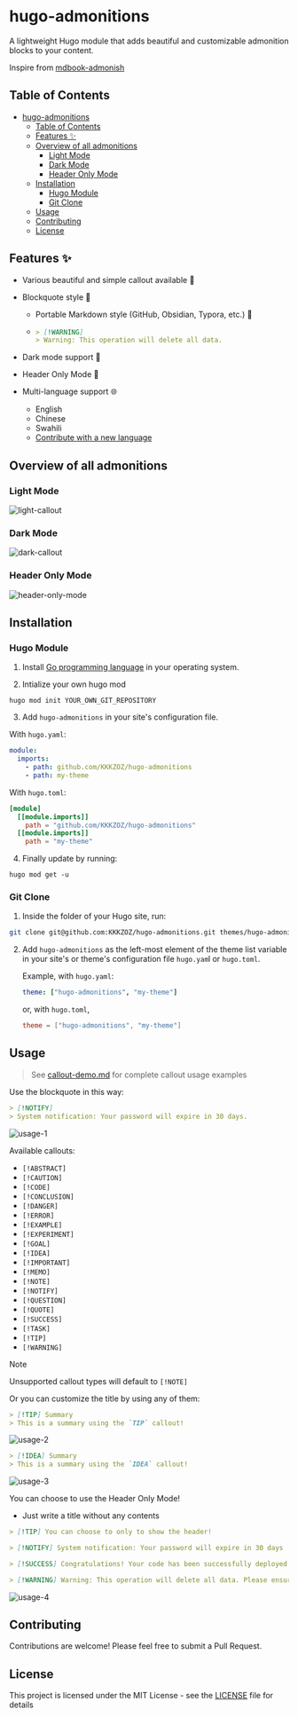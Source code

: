 # hugo-admonitions

A lightweight Hugo module that adds beautiful and customizable admonition blocks to your content.

Inspire from [mdbook-admonish](https://tommilligan.github.io/mdbook-admonish/)

## Table of Contents

- [hugo-admonitions](#hugo-admonitions)
  - [Table of Contents](#table-of-contents)
  - [Features ✨](#features-)
  - [Overview of all admonitions](#overview-of-all-admonitions)
    - [Light Mode](#light-mode)
    - [Dark Mode](#dark-mode)
    - [Header Only Mode](#header-only-mode)
  - [Installation](#installation)
    - [Hugo Module](#hugo-module)
    - [Git Clone](#git-clone)
  - [Usage](#usage)
  - [Contributing](#contributing)
  - [License](#license)

## Features ✨

- Various beautiful and simple callout available 🎨
- Blockquote style 💬
  - Portable Markdown style (GitHub, Obsidian, Typora, etc.) 📝

  - ```md
    > [!WARNING]
    > Warning: This operation will delete all data.
    ```

- Dark mode support 🌙
- Header Only Mode 📑
- Multi-language support 🌐
  - English
  - Chinese
  - Swahili
  - [Contribute with a new language](https://github.com/KKKZOZ/hugo-admonitions/pulls)

## Overview of all admonitions

### Light Mode

![light-callout](./light-callout.png)

### Dark Mode

![dark-callout](./dark-callout.png)

### Header Only Mode

![header-only-mode](./header-only-mode.png)

## Installation

### Hugo Module

1. Install [Go programming language](https://go.dev/doc/install) in your operating system.

2. Intialize your own hugo mod

```shell
hugo mod init YOUR_OWN_GIT_REPOSITORY
```

3. Add `hugo-admonitions` in your site's configuration file.

With `hugo.yaml`:

```yaml
module:
  imports:
    - path: github.com/KKKZOZ/hugo-admonitions
    - path: my-theme
```

With `hugo.toml`:

```toml
[module]
  [[module.imports]]
    path = "github.com/KKKZOZ/hugo-admonitions"
  [[module.imports]]
    path = "my-theme"
```

4. Finally update by running:

```shell
hugo mod get -u
```

### Git Clone

1. Inside the folder of your Hugo site, run:

```bash
git clone git@github.com:KKKZOZ/hugo-admonitions.git themes/hugo-admonitions
```

2. Add `hugo-admonitions` as the left-most element of the theme list variable in your site's or theme's configuration file `hugo.yam`l or `hugo.toml`.

    Example, with `hugo.yaml`:

    ```yaml
    theme: ["hugo-admonitions", "my-theme"]
    ```

    or, with `hugo.toml`,

    ```toml
    theme = ["hugo-admonitions", "my-theme"]
    ```

## Usage

> See [callout-demo.md](./callout-demo.md) for complete callout usage examples

Use the blockquote in this way:

```markdown
> [!NOTIFY]
> System notification: Your password will expire in 30 days.
```

![usage-1](./usage-1.png)

Available callouts:

- `[!ABSTRACT]`
- `[!CAUTION]`
- `[!CODE]`
- `[!CONCLUSION]`
- `[!DANGER]`
- `[!ERROR]`
- `[!EXAMPLE]`
- `[!EXPERIMENT]`
- `[!GOAL]`
- `[!IDEA]`
- `[!IMPORTANT]`
- `[!MEMO]`
- `[!NOTE]`
- `[!NOTIFY]`
- `[!QUESTION]`
- `[!QUOTE]`
- `[!SUCCESS]`
- `[!TASK]`
- `[!TIP]`
- `[!WARNING]`

> [!NOTE]
> Unsupported callout types will default to `[!NOTE]`

Or you can customize the title by using any of them:

```markdown
> [!TIP] Summary
> This is a summary using the `TIP` callout!
```

![usage-2](./usage-2.png)

```markdown
> [!IDEA] Summary
> This is a summary using the `IDEA` callout!
```

![usage-3](./usage-3.png)

You can choose to use the Header Only Mode!

- Just write a title without any contents

```markdown
> [!TIP] You can choose to only to show the header!

> [!NOTIFY] System notification: Your password will expire in 30 days

> [!SUCCESS] Congratulations! Your code has been successfully deployed to production

> [!WARNING] Warning: This operation will delete all data. Please ensure you have a backup
```

![usage-4](./usage-4.png)

## Contributing

Contributions are welcome! Please feel free to submit a Pull Request.

## License

This project is licensed under the MIT License - see the [LICENSE](LICENSE) file for details
